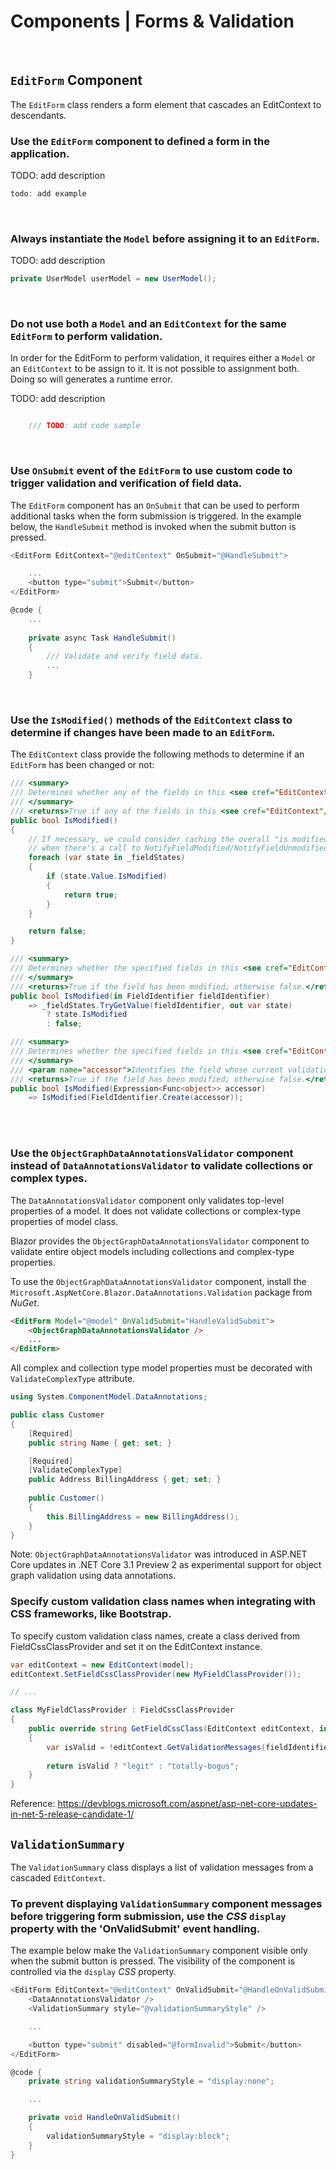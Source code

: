 # Components | Forms & Validation
<br>


## `EditForm` Component

The `EditForm` class renders a form element that cascades an EditContext to descendants.
<br>


### Use the `EditForm` component to defined a form in the application.

TODO: add description

```csharp
todo: add example
```
<br>


### Always instantiate the `Model` before assigning it to an `EditForm`.

TODO: add description

```csharp
private UserModel userModel = new UserModel();
```
<br>


### Do not use both a `Model` and an `EditContext` for the same `EditForm` to perform validation.

In order for the EditForm to perform validation, it requires either a `Model` or an `EditContext` to be assign to it. It is not possible to assignment both. Doing so will generates
a runtime error.

TODO: add description

```csharp

	/// TODO: add code sample
```
<br>


### Use `OnSubmit` event of the `EditForm` to use custom code to trigger validation and verification of field data.

The `EditForm` component has an `OnSubmit` that can be used to perform additional tasks when the form submission is triggered. In the example below, the `HandleSubmit` method is
invoked when the submit button is pressed.

```csharp
<EditForm EditContext="@editContext" OnSubmit="@HandleSubmit">

	...
	<button type="submit">Submit</button>
</EditForm>

@code {
	...
	
	private async Task HandleSubmit()
	{
		/// Validate and verify field data.
		...
	}
```
<br>


### Use the `IsModified()` methods of the `EditContext` class to determine if changes have been made to an `EditForm`.

The `EditContext` class provide the following methods to determine if an `EditForm` has been changed or not:

```csharp
/// <summary>
/// Determines whether any of the fields in this <see cref="EditContext"/> have been modified.
/// </summary>
/// <returns>True if any of the fields in this <see cref="EditContext"/> have been modified; otherwise false.</returns>
public bool IsModified()
{
	// If necessary, we could consider caching the overall "is modified" state and only recomputing
	// when there's a call to NotifyFieldModified/NotifyFieldUnmodified
	foreach (var state in _fieldStates)
	{
		if (state.Value.IsModified)
		{
			return true;
		}
	}

    return false;
}

/// <summary>
/// Determines whether the specified fields in this <see cref="EditContext"/> has been modified.
/// </summary>
/// <returns>True if the field has been modified; otherwise false.</returns>
public bool IsModified(in FieldIdentifier fieldIdentifier)
	=> _fieldStates.TryGetValue(fieldIdentifier, out var state)
		? state.IsModified
		: false;

/// <summary>
/// Determines whether the specified fields in this <see cref="EditContext"/> has been modified.
/// </summary>
/// <param name="accessor">Identifies the field whose current validation messages should be returned.</param>
/// <returns>True if the field has been modified; otherwise false.</returns>
public bool IsModified(Expression<Func<object>> accessor)
	=> IsModified(FieldIdentifier.Create(accessor));
```
<br><br>


### Use the `ObjectGraphDataAnnotationsValidator` component instead of  `DataAnnotationsValidator` to validate collections or complex types.

 The `DataAnnotationsValidator` component only validates top-level properties of a model. It does not validate collections or complex-type properties of model class.

Blazor provides the `ObjectGraphDataAnnotationsValidator` component to validate entire object models including collections and complex-type properties.

To use the `ObjectGraphDataAnnotationsValidator` component, install the `Microsoft.AspNetCore.Blazor.DataAnnotations.Validation` package from _NuGet_.

```html
<EditForm Model="@model" OnValidSubmit="HandleValidSubmit">
	<ObjectGraphDataAnnotationsValidator />
	...
</EditForm>
```

All complex and collection type model properties must be decorated with `ValidateComplexType` attribute.

```csharp
using System.ComponentModel.DataAnnotations;

public class Customer
{
	[Required]  
	public string Name { get; set; }  

	[Required]  
	[ValidateComplexType]  
	public Address BillingAddress { get; set; }  
  
	public Customer()
	{  
		this.BillingAddress = new BillingAddress();  
	}
}
```

Note: `ObjectGraphDataAnnotationsValidator` was introduced in ASP<span>.<span>NET Core updates in .NET Core 3.1 Preview 2 as experimental support for object graph validation using data annotations.
<br>


### Specify custom validation class names when integrating with CSS frameworks, like Bootstrap.

To specify custom validation class names, create a class derived from FieldCssClassProvider and set it on the EditContext instance.

```csharp
var editContext = new EditContext(model);
editContext.SetFieldCssClassProvider(new MyFieldClassProvider());

// ...

class MyFieldClassProvider : FieldCssClassProvider
{
    public override string GetFieldCssClass(EditContext editContext, in FieldIdentifier fieldIdentifier)
    {
        var isValid = !editContext.GetValidationMessages(fieldIdentifier).Any();
        
        return isValid ? "legit" : "totally-bogus";
    }
}
```

Reference: https://devblogs.microsoft.com/aspnet/asp-net-core-updates-in-net-5-release-candidate-1/


## `ValidationSummary`

The `ValidationSummary` class displays a list of validation messages from a cascaded `EditContext`.
<br>


### To prevent displaying `ValidationSummary` component messages before triggering form submission, use the _CSS_ `display` property with the 'OnValidSubmit' event handling.

The example below make the `ValidationSummary` component visible only when the submit button is pressed. The visibility of the component is controlled via the `display` _CSS_ property.

```csharp
<EditForm EditContext="@editContext" OnValidSubmit="@HandleOnValidSubmit">
    <DataAnnotationsValidator />
    <ValidationSummary style="@validationSummaryStyle" />

    ...

    <button type="submit" disabled="@formInvalid">Submit</button>
</EditForm>

@code {
    private string validationSummaryStyle = "display:none";

    ...

    private void HandleOnValidSubmit()
    {
        validationSummaryStyle = "display:block";
    }
}
```
<br>